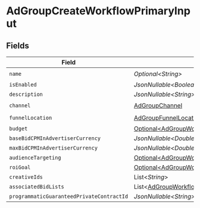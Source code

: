 # AdGroupCreateWorkflowPrimaryInput


## Fields

| Field                                                                                                                | Type                                                                                                                 | Required                                                                                                             | Description                                                                                                          |
| -------------------------------------------------------------------------------------------------------------------- | -------------------------------------------------------------------------------------------------------------------- | -------------------------------------------------------------------------------------------------------------------- | -------------------------------------------------------------------------------------------------------------------- |
| `name`                                                                                                               | *Optional\<String>*                                                                                                  | :heavy_check_mark:                                                                                                   | N/A                                                                                                                  |
| `isEnabled`                                                                                                          | *JsonNullable\<Boolean>*                                                                                             | :heavy_minus_sign:                                                                                                   | N/A                                                                                                                  |
| `description`                                                                                                        | *JsonNullable\<String>*                                                                                              | :heavy_minus_sign:                                                                                                   | N/A                                                                                                                  |
| `channel`                                                                                                            | [AdGroupChannel](../../models/components/AdGroupChannel.md)                                                          | :heavy_check_mark:                                                                                                   | N/A                                                                                                                  |
| `funnelLocation`                                                                                                     | [AdGroupFunnelLocation](../../models/components/AdGroupFunnelLocation.md)                                            | :heavy_check_mark:                                                                                                   | N/A                                                                                                                  |
| `budget`                                                                                                             | [Optional\<AdGroupWorkflowBudgetInput>](../../models/components/AdGroupWorkflowBudgetInput.md)                       | :heavy_minus_sign:                                                                                                   | N/A                                                                                                                  |
| `baseBidCPMInAdvertiserCurrency`                                                                                     | *JsonNullable\<Double>*                                                                                              | :heavy_minus_sign:                                                                                                   | N/A                                                                                                                  |
| `maxBidCPMInAdvertiserCurrency`                                                                                      | *JsonNullable\<Double>*                                                                                              | :heavy_minus_sign:                                                                                                   | N/A                                                                                                                  |
| `audienceTargeting`                                                                                                  | [Optional\<AdGroupWorkflowAudienceTargetingInput>](../../models/components/AdGroupWorkflowAudienceTargetingInput.md) | :heavy_minus_sign:                                                                                                   | N/A                                                                                                                  |
| `roiGoal`                                                                                                            | [Optional\<AdGroupWorkflowROIGoalInput>](../../models/components/AdGroupWorkflowROIGoalInput.md)                     | :heavy_minus_sign:                                                                                                   | N/A                                                                                                                  |
| `creativeIds`                                                                                                        | List\<*String*>                                                                                                      | :heavy_minus_sign:                                                                                                   | N/A                                                                                                                  |
| `associatedBidLists`                                                                                                 | List\<[AdGroupWorkflowAssociateBidListInput](../../models/components/AdGroupWorkflowAssociateBidListInput.md)>       | :heavy_minus_sign:                                                                                                   | N/A                                                                                                                  |
| `programmaticGuaranteedPrivateContractId`                                                                            | *JsonNullable\<String>*                                                                                              | :heavy_minus_sign:                                                                                                   | N/A                                                                                                                  |